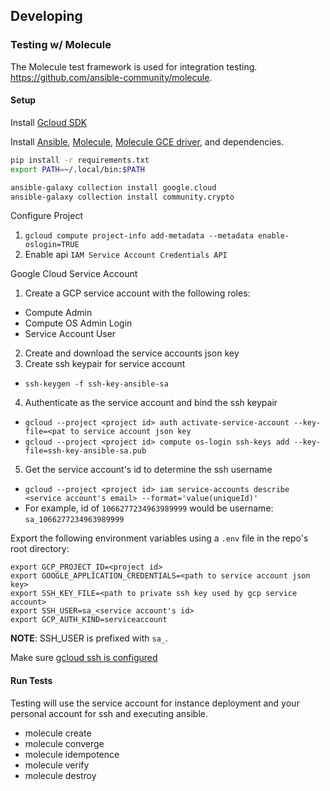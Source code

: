 ## Developing

### Testing w/ Molecule

The Molecule test framework is used for integration testing. https://github.com/ansible-community/molecule.

#### Setup

Install [Gcloud SDK](https://cloud.google.com/sdk/docs/install)

Install [Ansible](https://docs.ansible.com/ansible/latest/installation_guide/intro_installation.html), [Molecule](https://molecule.readthedocs.io/en/latest/installation.html), [Molecule GCE driver](https://github.com/ansible-community/molecule-gce), and dependencies.

```bash
pip install -r requirements.txt
export PATH=~/.local/bin:$PATH

ansible-galaxy collection install google.cloud
ansible-galaxy collection install community.crypto
```

Configure Project
1. `gcloud compute project-info add-metadata --metadata enable-oslogin=TRUE`
2. Enable api `IAM Service Account Credentials API`

Google Cloud Service Account
1. Create a GCP service account with the following roles:
  - Compute Admin
  - Compute OS Admin Login
  - Service Account User
2. Create and download the service accounts json key
3. Create ssh keypair for service account
  - `ssh-keygen -f ssh-key-ansible-sa`
4. Authenticate as the service account and bind the ssh keypair
  - `gcloud --project <project id> auth activate-service-account --key-file=<pat to service account json key`
  - `gcloud --project <project id> compute os-login ssh-keys add --key-file=ssh-key-ansible-sa.pub`
5. Get the service account's id to determine the ssh username
  - `gcloud --project <project id> iam service-accounts describe <service account's email> --format='value(uniqueId)'`
  - For example, id of `1066277234963989999` would be username: `sa_1066277234963989999`

Export the following environment variables using a `.env` file in the repo's root directory:
```
export GCP_PROJECT_ID=<project id>
export GOOGLE_APPLICATION_CREDENTIALS=<path to service account json key>
export SSH_KEY_FILE=<path to private ssh key used by gcp service account>
export SSH_USER=sa_<service account's id>
export GCP_AUTH_KIND=serviceaccount
```

**NOTE**: SSH_USER is prefixed with `sa_`.

Make sure [gcloud ssh is configured](https://cloud.google.com/sdk/gcloud/reference/compute/config-ssh?hl=zh-tw)

#### Run Tests

Testing will use the service account for instance deployment and your personal 
account for ssh and executing ansible.

- molecule create
- molecule converge
- molecule idempotence
- molecule verify
- molecule destroy
